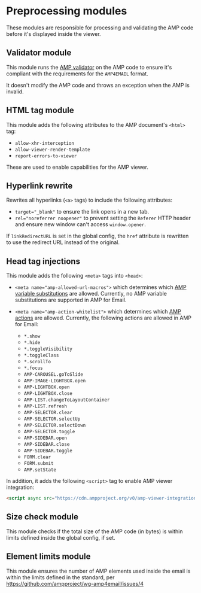# Preprocessing modules

These modules are responsible for processing and validating the AMP code before
it's displayed inside the viewer.

## Validator module

This module runs the [AMP validator](https://www.npmjs.com/package/amphtml-validator)
on the AMP code to ensure it's compliant with the requirements for the
`AMP4EMAIL` format.

It doesn't modify the AMP code and throws an exception when the AMP is invalid.

## HTML tag module

This module adds the following attributes to the AMP document's `<html>` tag:

-   `allow-xhr-interception`
-   `allow-viewer-render-template`
-   `report-errors-to-viewer`

These are used to enable capabilities for the AMP viewer.

## Hyperlink rewrite

Rewrites all hyperlinks (`<a>` tags) to include the following attributes:

-   `target="_blank"` to ensure the link opens in a new tab.
-   `rel="noreferrer noopener"` to prevent setting the `Referer` HTTP header and
    ensure new window can't access `window.opener`.

If `linkRedirectURL` is set in the global config, the `href` attribute is
rewritten to use the redirect URL instead of the original.

## Head tag injections

This module adds the following `<meta>` tags into `<head>`:

-   `<meta name="amp-allowed-url-macros">` which determines which
    [AMP variable substitutions](https://github.com/ampproject/amphtml/blob/master/spec/amp-var-substitutions.md)
    are allowed. Currently, no AMP variable substitutions are supported in AMP
    for Email.

-   `<meta name="amp-action-whitelist">` which determines which
    [AMP actions](https://amp.dev/documentation/guides-and-tutorials/learn/amp-actions-and-events/)
    are allowed. Currently, the following actions are allowed in AMP for Email:
    -   `*.show`
    -   `*.hide`
    -   `*.toggleVisibility`
    -   `*.toggleClass`
    -   `*.scrollTo`
    -   `*.focus`
    -   `AMP-CAROUSEL.goToSlide`
    -   `AMP-IMAGE-LIGHTBOX.open`
    -   `AMP-LIGHTBOX.open`
    -   `AMP-LIGHTBOX.close`
    -   `AMP-LIST.changeToLayoutContainer`
    -   `AMP-LIST.refresh`
    -   `AMP-SELECTOR.clear`
    -   `AMP-SELECTOR.selectUp`
    -   `AMP-SELECTOR.selectDown`
    -   `AMP-SELECTOR.toggle`
    -   `AMP-SIDEBAR.open`
    -   `AMP-SIDEBAR.close`
    -   `AMP-SIDEBAR.toggle`
    -   `FORM.clear`
    -   `FORM.submit`
    -   `AMP.setState`

In addition, it adds the following `<script>` tag to enable AMP viewer
integration:

```html
<script async src="https://cdn.ampproject.org/v0/amp-viewer-integration-0.1.js">
```

## Size check module

This module checks if the total size of the AMP code (in bytes) is within limits
defined inside the global config, if set.

## Element limits module

This module ensures the number of AMP elements used inside the email is within
the limits defined in the standard, per https://github.com/ampproject/wg-amp4email/issues/4
